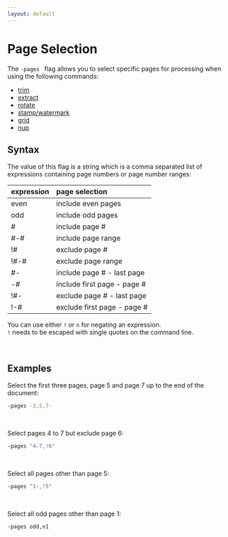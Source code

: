 ```yaml
---
layout: default
---
```


# Page Selection

The `-pages ` flag allows you to select specific pages for processing when using the following commands:

* [trim](../core/split.md)
* [extract](../extract/extract.md)
* [rotate](../core/rotate.md)
* [stamp/watermark](../core/stamp.md)
* [grid](../core/grid.md)
* [nup](../core/(nup.md))

## Syntax

The value of this flag is a string which is a comma separated list of expressions containing page numbers or page number ranges:

| expression | page selection
|:-----------|:-----------
| even       | include even pages
| odd        | include odd pages
| #          | include page #
| #-#        | include page range
| !#         | exclude page #
| !#-#       | exclude page range
| #-         | include page # - last page
| -#         | include first page - page #
| !#-        | exclude page # - last page
| !-#        | exclude first page - page #

You can use either `!` or `n` for negating an expression.<br>
`!` needs to be escaped with single quotes on the command line.


<br>

## Examples

Select the first three pages, page 5 and page 7 up to the end of the document:
```sh
-pages -3,5,7-
```

<br>

Select pages 4 to 7 but exclude page 6:

```sh
-pages "4-7,!6"
``` 

<br>

Select all pages other than page 5:

```sh
-pages "1-,!5" 
```

<br>

Select all odd pages other than page 1:

```sh
-pages odd,n1
```